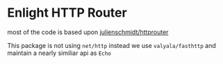 # Enlight HTTP Router

most of the code is based upon [julienschmidt/httprouter](https://github.com/julienschmidt/httprouter/)

This package is not using `net/http` instead we use `valyala/fasthttp`  and maintain a nearly similiar api as `Echo`
